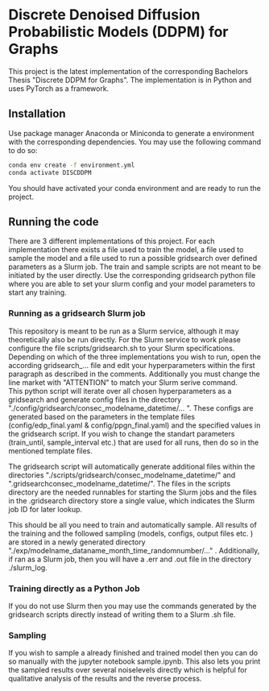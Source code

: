 # Discrete Denoised Diffusion Probabilistic Models (DDPM) for Graphs

This project is the latest implementation of the corresponding Bachelors Thesis "Discrete DDPM for Graphs". 
The implementation is in Python and uses PyTorch as a framework.

## Installation
Use package manager Anaconda or Miniconda to generate a environment with the corresponding dependencies.
You may use the following command to do so: 
```bash
conda env create -f environment.yml
conda activate DISCDDPM
```
You should have activated your conda environment and are ready to run the project.

## Running the code
There are 3 different implementations of this project. For each implementation there exists a file used to train the model, a file used to sample the model and a file used to run a possible gridsearch over defined parameters as a Slurm job. The train and sample scripts are not meant to be initiated by the user directly. Use the corresponding gridsearch python file where you are able to set your slurm config and your model parameters to start any training.

### Running as a gridsearch Slurm job
This repository is meant to be run as a Slurm service, although it may theoretically also be run directly. For the Slurm service to work please configure the file scripts/gridsearch.sh to your Slurm specifications.
Depending on which of the three implementations you wish to run, open the according gridsearch_... file and edit your hyperparameters within the first paragraph as described in the comments.  Additionally you must change the line market with "ATTENTION" to match your Slurm serive command.   
This python script will iterate over all chosen hyperparameters as a gridsearch and generate config files in the directory "./config/gridsearch/consec_modelname_datetime/... ". These configs are generated based on the parameters in the template files (config/edp_final.yaml & config/ppgn_final.yaml) and the specified values in the gridsearch script. If you wish to change the standart parameters (train_until, sample_interval etc.) that are used for all runs, then do so in the mentioned template files. 

The gridsearch script will automatically generate additional files within the directories "./scripts/gridsearch/consec_modelname_datetime/" and ".gridsearchconsec_modelname_datetime/". The files in the scripts directory are the needed runnables for starting the Slurm jobs and the files in the .gridsearch directory store a single value, which indicates the Slurm job ID for later lookup.

This should be all you need to train and automatically sample.
All results of the training and the followed sampling (models, configs, output files etc. ) are stored in a newly generated directory  "./exp/modelname_dataname_month_time_randomnumber/..." . Additionally, if ran as a Slurm job, then you will have a .err and .out file in the directory ./slurm_log.

### Training directly as a Python Job
If you do not use Slurm then you may use the commands generated by the gridsearch scripts directly instead of writing them to a Slurm .sh file.

### Sampling 
If you wish to sample a already finished and trained model then you can do so manually with the jupyter notebook sample.ipynb. This also lets you print the sampled results over several noiselevels directly which is helpful for qualitative analysis of the results and the reverse process.



